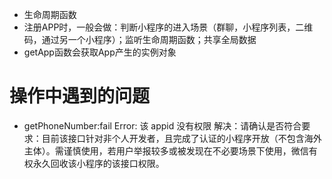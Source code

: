 - 生命周期函数
- 注册APP时，一般会做：判断小程序的进入场景（群聊，小程序列表，二维码，通过另一个小程序）；监听生命周期函数；共享全局数据
- getApp函数会获取App产生的实例对象


# 操作中遇到的问题
 - getPhoneNumber:fail Error: 该 appid 没有权限
 解决：请确认是否符合要求：目前该接口针对非个人开发者，且完成了认证的小程序开放（不包含海外主体）。需谨慎使用，若用户举报较多或被发现在不必要场景下使用，微信有权永久回收该小程序的该接口权限。